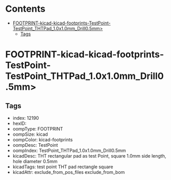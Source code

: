 



Contents
========

* [FOOTPRINT-kicad-kicad-footprints-TestPoint-TestPoint_THTPad_1.0x1.0mm_Drill0.5mm>](#footprint-kicad-kicad-footprints-testpoint-testpoint_thtpad_10x10mm_drill05mm)
	* [Tags](#tags)

# FOOTPRINT-kicad-kicad-footprints-TestPoint-TestPoint_THTPad_1.0x1.0mm_Drill0.5mm>

## Tags

- index: 12190
- hexID: 
- oompType: FOOTPRINT
- oompSize: kicad
- oompColor: kicad-footprints
- oompDesc: TestPoint
- oompIndex: TestPoint_THTPad_1.0x1.0mm_Drill0.5mm
- kicadDesc: THT rectangular pad as test Point, square 1.0mm side length, hole diameter 0.5mm
- kicadTags: test point THT pad rectangle square
- kicadAttr: exclude_from_pos_files exclude_from_bom
